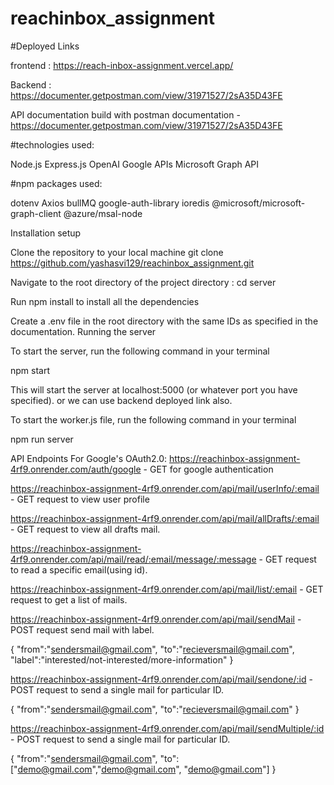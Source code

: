 # reachinbox_assignment
#Deployed Links

frontend : https://reach-inbox-assignment.vercel.app/

Backend : https://documenter.getpostman.com/view/31971527/2sA35D43FE

API documentation build with postman documentation - https://documenter.getpostman.com/view/31971527/2sA35D43FE


#technologies used:

Node.js
Express.js
OpenAI
Google APIs
Microsoft Graph API


#npm packages used:

dotenv
Axios
bullMQ
google-auth-library
ioredis
@microsoft/microsoft-graph-client
@azure/msal-node



Installation setup

Clone the repository to your local machine
git clone https://github.com/yashasvi129/reachinbox_assignment.git


Navigate to the root directory of the project directory :
cd server


Run npm install to install all the dependencies


Create a .env file in the root directory with the same IDs as specified in the documentation.
Running the server



To start the server, run the following command in your terminal

npm start


This will start the server at localhost:5000 (or whatever port you have specified). or we can use backend deployed link also.



To start the worker.js file, run the following command in your terminal

npm run server



API Endpoints
For Google's OAuth2.0:
https://reachinbox-assignment-4rf9.onrender.com/auth/google - GET for google authentication

https://reachinbox-assignment-4rf9.onrender.com/api/mail/userInfo/:email - GET request to view user profile

https://reachinbox-assignment-4rf9.onrender.com/api/mail/allDrafts/:email - GET request to view all drafts mail.

https://reachinbox-assignment-4rf9.onrender.com/api/mail/read/:email/message/:message - GET request to read a specific email(using id).

https://reachinbox-assignment-4rf9.onrender.com/api/mail/list/:email - GET request to get a list of mails.


https://reachinbox-assignment-4rf9.onrender.com/api/mail/sendMail - POST request send mail with label.



{
    "from":"sendersmail@gmail.com",
    "to":"recieversmail@gmail.com",
    "label":"interested/not-interested/more-information"
}




https://reachinbox-assignment-4rf9.onrender.com/api/mail/sendone/:id - POST request to send a single mail for particular ID.



{
    "from":"sendersmail@gmail.com",
    "to":"recieversmail@gmail.com"
}


https://reachinbox-assignment-4rf9.onrender.com/api/mail/sendMultiple/:id - POST request to send a single mail for particular ID.


{
   "from":"sendersmail@gmail.com",
   "to":["demo@gmail.com","demo@gmail.com", "demo@gmail.com"]
}
